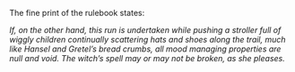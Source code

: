The fine print of the rulebook states:

_If, on the other hand, this run is undertaken while pushing a stroller full of wiggly children continually scattering hats and shoes along the trail, much like Hansel and Gretel’s bread crumbs, all mood managing properties are null and void. The witch’s spell may or may not be broken, as she pleases._
